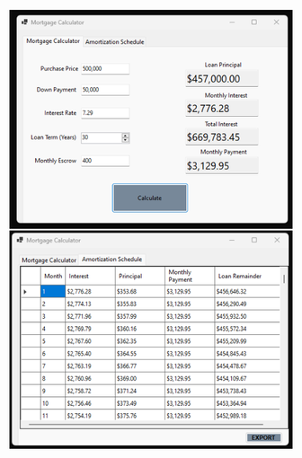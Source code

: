 ![Calculator](Images/MortgageCalculator1.png) ![Amortization Schedule](Images/MortgageCalculator2.png)